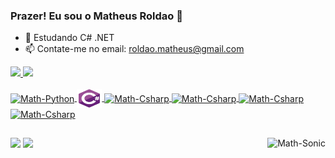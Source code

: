 ### Prazer! Eu sou o Matheus Roldao 👋

- 🌱 Estudando C# .NET
- 📫 Contate-me no email: roldao.matheus@gmail.com


<div>
  <a href="https://github.com/MatheusRoldao">
  <img height="180em" src="https://github-readme-stats.vercel.app/api?username=MatheusRoldao&show_icons=true&theme=dark&include_all_commits=true&count_private=true"/>
  <img height="180em" src="https://github-readme-stats.vercel.app/api/top-langs/?username=MatheusRoldao&layout=compact&langs_count=7&theme=dark"/>
</div>
<div style="display: inline_block"><br>
  <img align="center" alt="Math-Python" height="30" width="40"  src="https://cdn.jsdelivr.net/gh/devicons/devicon/icons/nodejs/nodejs-original.svg" />
          
  <img align="center" alt="Math-Csharp" height="30" width="40" src="https://raw.githubusercontent.com/devicons/devicon/master/icons/csharp/csharp-original.svg">
  <img align="center" alt="Math-Csharp" height="30" width="40" src="https://cdn.jsdelivr.net/gh/devicons/devicon/icons/angularjs/angularjs-original.svg" />
  <img  align="center" alt="Math-Csharp" height="30" width="40" src="https://cdn.jsdelivr.net/gh/devicons/devicon/icons/typescript/typescript-original.svg" />
  <img  align="center" alt="Math-Csharp" height="30" src="https://cdn.jsdelivr.net/gh/devicons/devicon/icons/html5/html5-original.svg" />
  <img align="center" alt="Math-Csharp" height="30" src="https://cdn.jsdelivr.net/gh/devicons/devicon/icons/css3/css3-original.svg" />                 
  </div>
  
  <div><img align="right" alt="Math-Sonic" src="https://i.gifer.com/origin/cb/cbad8974b5928d9e4878525b25d64c2d_w200.gif"
  </div>
 
##
  
<div>

  <a href = "mailto:roldao.matheus@gmail.com"><img src="https://img.shields.io/badge/-Gmail-%23333?style=for-the-badge&logo=gmail&logoColor=white" target="_blank"></a>
  <a href="https://www.linkedin.com/in/matheus-rold%C3%A3o-68b97220a/" target="_blank"><img src="https://img.shields.io/badge/-LinkedIn-%230077B5?style=for-the-badge&logo=linkedin&logoColor=white" target="_blank"></a> 
 
  
 
</div>
